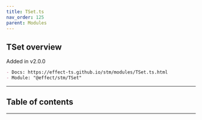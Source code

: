 ```yaml
---
title: TSet.ts
nav_order: 125
parent: Modules
---
```


## TSet overview

Added in v2.0.0

```md
- Docs: https://effect-ts.github.io/stm/modules/TSet.ts.html
- Module: "@effect/stm/TSet"
```

---

<h2 class="text-delta">Table of contents</h2>

---
